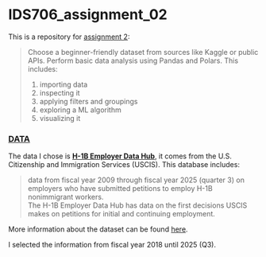 # IDS706_assignment_02
This is a repository for [assignment 2](https://canvas.duke.edu/courses/60978/assignments/282604):

> Choose a beginner-friendly dataset from sources like Kaggle or public APIs. Perform basic data analysis using Pandas and Polars. This includes:
> 1. importing data
> 2. inspecting it
> 3. applying filters and groupings
> 4. exploring a ML algorithm
> 5. visualizing it

### <ins>DATA</ins>

The data I chose is [**H-1B Employer Data Hub**](https://www.uscis.gov/tools/reports-and-studies/h-1b-employer-data-hub?utm_source=chatgpt.com), it comes from the U.S. Citizenship and Immigration Services (USCIS). This database includes:

> data from fiscal year 2009 through fiscal year 2025 (quarter 3) on employers who have submitted petitions to employ H-1B nonimmigrant workers. \
> The H-1B Employer Data Hub has data on the first decisions USCIS makes on petitions for initial and continuing employment.

More information about the dataset can be found [here](https://www.uscis.gov/tools/reports-and-studies/h-1b-employer-data-hub/understanding-our-h-1b-employer-data-hub).

 I selected the information from fiscal year 2018 until 2025 (Q3).

